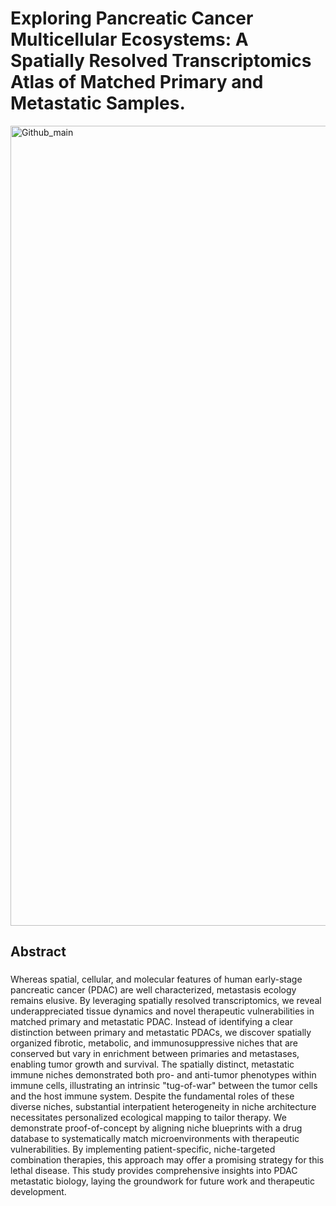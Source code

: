 # Exploring Pancreatic Cancer Multicellular Ecosystems: A Spatially Resolved Transcriptomics Atlas of Matched Primary and Metastatic Samples.

<img width="1280" alt="Github_main" src="https://github.com/Masood-Lab/PDAC_Mets/assets/154272206/bfe15239-3413-4e2d-b259-fc424562612a">

## Abstract
###
Whereas spatial, cellular, and molecular features of human early-stage pancreatic cancer (PDAC) are well characterized, metastasis ecology remains elusive. By leveraging spatially resolved transcriptomics, we reveal underappreciated tissue dynamics and novel therapeutic vulnerabilities in matched primary and metastatic PDAC. Instead of identifying a clear distinction between primary and metastatic PDACs, we discover spatially organized fibrotic, metabolic, and immunosuppressive niches that are conserved but vary in enrichment between primaries and metastases, enabling tumor growth and survival. The spatially distinct, metastatic immune niches demonstrated both pro- and anti-tumor phenotypes within immune cells, illustrating an intrinsic "tug-of-war" between the tumor cells and the host immune system. Despite the fundamental roles of these diverse niches, substantial interpatient heterogeneity in niche architecture necessitates personalized ecological mapping to tailor therapy. We demonstrate proof-of-concept by aligning niche blueprints with a drug database to systematically match microenvironments with therapeutic vulnerabilities. By implementing patient-specific, niche-targeted combination therapies, this approach may offer a promising strategy for this lethal disease. This study provides comprehensive insights into PDAC metastatic biology, laying the groundwork for future work and therapeutic development.
